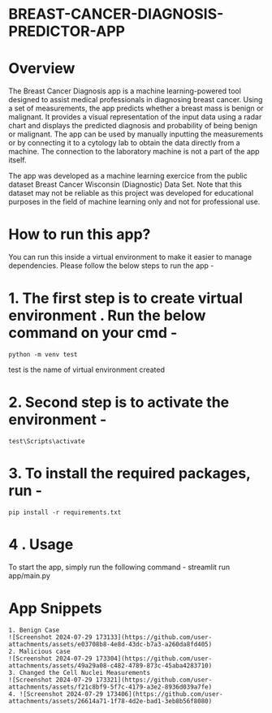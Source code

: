 # BREAST-CANCER-DIAGNOSIS-PREDICTOR-APP

# Overview

The Breast Cancer Diagnosis app is a machine learning-powered tool designed to assist medical professionals in diagnosing breast cancer. Using a set of measurements, the app predicts whether a breast mass is benign or malignant. It provides a visual representation of the input data using a radar chart and displays the predicted diagnosis and probability of being benign or malignant. The app can be used by manually inputting the measurements or by connecting it to a cytology lab to obtain the data directly from a machine. The connection to the laboratory machine is not a part of the app itself.

The app was developed as a machine learning exercice from the public dataset Breast Cancer Wisconsin (Diagnostic) Data Set. Note that this dataset may not be reliable as this project was developed for educational purposes in the field of machine learning only and not for professional use.

# How to run this app?

You can run this inside a virtual environment to make it easier to manage dependencies.
Please follow the below steps to run the app - 

# 1. The first step is to create virtual environment . Run the below command on your cmd -
    python -m venv test

   test is the name of virtual environment created

# 2. Second step is to activate the environment -
    test\Scripts\activate

# 3. To install the required packages, run -
    pip install -r requirements.txt

# 4 . Usage

To start the app, simply run the following command - 
   streamlit run app/main.py

# App Snippets
    1. Benign Case
    ![Screenshot 2024-07-29 173133](https://github.com/user-attachments/assets/e03708b8-4e8d-43dc-b7a3-a260da8fd405)
    2. Malicious case
    ![Screenshot 2024-07-29 173304](https://github.com/user-attachments/assets/49a29a08-c482-4789-873c-45aba4283710)
    3. Changed the Cell Nuclei Measurements
    ![Screenshot 2024-07-29 173321](https://github.com/user-attachments/assets/f21c8bf9-5f7c-4179-a3e2-8936d039a7fe)
    4. ![Screenshot 2024-07-29 173406](https://github.com/user-attachments/assets/26614a71-1f78-4d2e-bad1-3eb8b56f8080)

